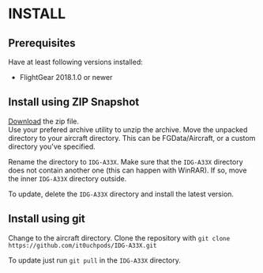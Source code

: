 # INSTALL
## Prerequisites
Have at least following versions installed:
* FlightGear 2018.1.0 or newer

## Install using ZIP Snapshot
[Download](https://github.com/it0uchpods/IDG-A33X/archive/master.zip) the zip file.  
Use your prefered archive utility to unzip the archive.
Move the unpacked directory to your aircraft directory. This can be FGData/Aircraft, or a custom directory you've specified.

Rename the directory to `IDG-A33X`.
Make sure that the `IDG-A33X` directory does not contain another one (this can happen with WinRAR). If so, move the inner `IDG-A33X` directory outside.

To update, delete the `IDG-A33X` directory and install the latest version.

## Install using git
Change to the aircraft directory.
Clone the repository with `git clone https://github.com/it0uchpods/IDG-A33X.git`

To update just run `git pull` in the `IDG-A33X` directory.
